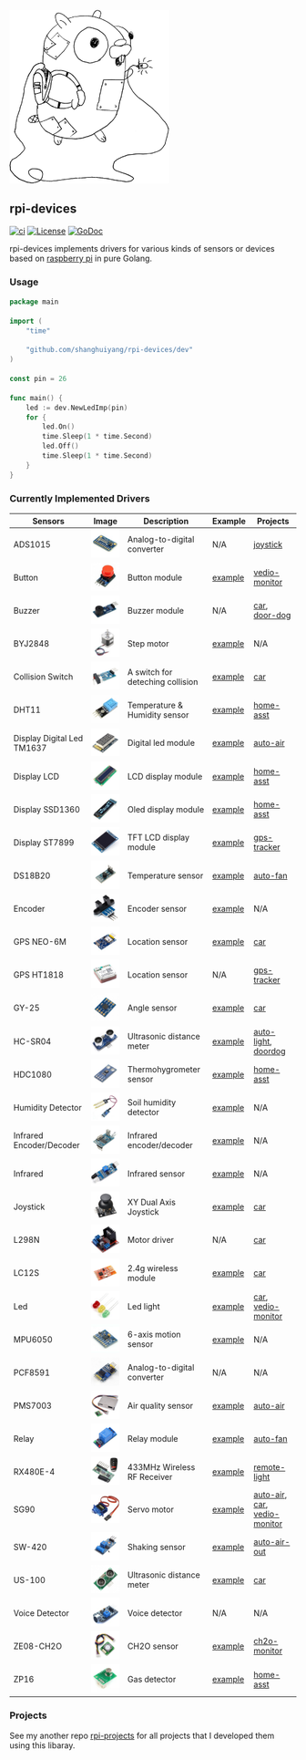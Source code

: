 ![](img/go-devices.png)

## rpi-devices 
[![ci](https://github.com/shanghuiyang/rpi-devices/actions/workflows/ci.yml/badge.svg)](https://github.com/shanghuiyang/rpi-devices/actions/workflows/ci.yml)
[![License](https://img.shields.io/badge/License-MIT-blue.svg)](https://github.com/shanghuiyang/rpi-devices/blob/master/LICENSE)
[![GoDoc](https://godoc.org/github.com/shanghuiyang/rpi-devices?status.svg)](https://godoc.org/github.com/shanghuiyang/rpi-devices)

rpi-devices implements drivers for various kinds of sensors or devices based on [raspberry pi](https://www.raspberrypi.org/) in pure Golang.

### Usage
```go
package main

import (
	"time"

	"github.com/shanghuiyang/rpi-devices/dev"
)

const pin = 26

func main() {
	led := dev.NewLedImp(pin)
	for {
		led.On()
		time.Sleep(1 * time.Second)
		led.Off()
		time.Sleep(1 * time.Second)
	}
}
```

### Currently Implemented Drivers

|Sensors|Image|Description|Example|Projects|
|-------|-----|-----|-------|---|
|ADS1015|![](img/ads1015.jpg)|Analog-to-digital converter|N/A|[joystick](https://github.com/shanghuiyang/rpi-projects/tree/main/projects/joystick)|
|Button|![](img/button.jpg)|Button module|[example](/example/button/main.go)|[vedio-monitor](https://github.com/shanghuiyang/rpi-projects/tree/main/projects/vmonitor)|
|Buzzer|![](img/buzzer.jpg)|Buzzer module|N/A|[car](https://github.com/shanghuiyang/rpi-projects/tree/main/projects/car), [door-dog](https://github.com/shanghuiyang/rpi-projects/tree/main/projects/doordog)|
|BYJ2848|![](img/step-motor.jpg)|Step motor|[example](/example/byj2848/main.go)|N/A|
|Collision Switch|![](img/collision-switch.jpg)|A switch for deteching collision|[example](/example/collision_switch/main.go)|[car](https://github.com/shanghuiyang/rpi-projects/tree/main/projects/car)|
|DHT11|![](img/dht11.jpg)|Temperature & Humidity sensor|[example](/example/dht11/main.go)|[home-asst](https://github.com/shanghuiyang/rpi-projects/tree/main/projects/homeasst)|
|Display Digital Led TM1637 |![](img/digital-led-display.jpg)|Digital led module|[example](/example/display_led_tm1637/main.go)|[auto-air](https://github.com/shanghuiyang/rpi-projects/tree/main/projects/autoair)|
|Display LCD|![](img/lcd1602a.jpg)|LCD display module|[example](/example/display_lcd/main.go)|[home-asst](https://github.com/shanghuiyang/rpi-projects/tree/main/projects/homeasst)
|Display SSD1360|![](img/oled.jpg)|Oled display module|[example](/example/display_oled_ssd1306/main.go)|[home-asst](https://github.com/shanghuiyang/rpi-projects/tree/main/projects/homeasst)|
|Display ST7899|![](img/tft_st7899.jpg)|TFT LCD display module|[example](/example/display_oled_ssd1306/main.go)|[gps-tracker](https://github.com/shanghuiyang/rpi-projects/tree/main/projects/gpstracker)|
|DS18B20|![](img/temp.jpg)|Temperature sensor|[example](/example/temperature/main.go)|[auto-fan](https://github.com/shanghuiyang/rpi-projects/tree/main/projects/autofan)|
|Encoder|![](img/encoder.jpg)|Encoder sensor|[example](/example/encoder/main.go)|N/A|
|GPS NEO-6M|![](img/gps-neo6m.jpg)|Location sensor|[example](/example/gps/main.go)|[car](https://github.com/shanghuiyang/rpi-projects/tree/main/projects/car)|
|GPS HT1818|![](img/gps-ht1818.jpg)|Location sensor|N/A|[gps-tracker](https://github.com/shanghuiyang/rpi-projects/tree/main/projects/gpstracker)|
|GY-25|![](img/gy25.jpg)|Angle sensor|[example](/example/gy25/main.go)|[car](https://github.com/shanghuiyang/rpi-projects/tree/main/projects/car)|
|HC-SR04|![](img/hc-sr04.jpg)|Ultrasonic distance meter|[example](/example/hcsr04/main.go)|[auto-light](https://github.com/shanghuiyang/rpi-projects/tree/main/projects/autolight), [doordog](https://github.com/shanghuiyang/rpi-projects/tree/main/projects/doordog)|
|HDC1080|![](img/hdc1080.jpg)|Thermohygrometer sensor|[example](/example/hdc1080/main.go)|[home-asst](https://github.com/shanghuiyang/rpi-projects/tree/main/projects/homeasst)|
|Humidity Detector|![](img/humidity-detector.jpg)|Soil humidity detector|[example](/example/humidity_detector/main.go)|N/A|
|Infrared Encoder/Decoder|![](img/ir-encoder-decoder.jpg)|Infrared encoder/decoder|[example](/example/ir_coder/main.go)|N/A|
|Infrared|![](img/infared.jpg)|Infrared sensor|[example](/example/ir_detector/main.go)|N/A|
|Joystick|![](img/joystick.jpg)|XY Dual Axis Joystick|[example](/example/joystick/main.go)|[car](https://github.com/shanghuiyang/rpi-projects/tree/main/projects/car)|
|L298N|![](img/l298n.jpg)|Motor driver|N/A|[car](https://github.com/shanghuiyang/rpi-projects/tree/main/projects/car)|
|LC12S|![](img/lc12s.jpg)|2.4g wireless module|[example](/example/lc12s/main.go)|[car](https://github.com/shanghuiyang/rpi-projects/tree/main/projects/car)|
|Led|![](img/led.jpg)|Led light|[example](/example/led/main.go)|[car](https://github.com/shanghuiyang/rpi-projects/tree/main/projects/car), [vedio-monitor](https://github.com/shanghuiyang/rpi-projects/tree/main/projects/vmonitor)|
|MPU6050|![](img/mpu6050.jpg)|6-axis motion sensor|[example](/example/mpu6050/main.go)|N/A|
|PCF8591|![](img/pcf8591.jpg)|Analog-to-digital converter|N/A|N/A|
|PMS7003|![](img/pms7003.jpg)|Air quality sensor|[example](/example/air/main.go)|[auto-air](https://github.com/shanghuiyang/rpi-projects/tree/main/projects/autoair)|
|Relay|![](img/relay.jpg)|Relay module|[example](/example/relay/main.go)|[auto-fan](https://github.com/shanghuiyang/rpi-projects/tree/main/projects/autofan)|
|RX480E-4|![](img/rx480e4.jpg)|433MHz Wireless RF Receiver|[example](/example/rx480e4/main.go)|[remote-light](https://github.com/shanghuiyang/rpi-projects/tree/main/projects/rlight)|
|SG90|![](img/sg90.jpg)|Servo motor|[example](/example/sg90/main.go)|[auto-air](https://github.com/shanghuiyang/rpi-projects/tree/main/projects/autoair), [car](https://github.com/shanghuiyang/rpi-projects/tree/main/projects/car), [vedio-monitor](https://github.com/shanghuiyang/rpi-projects/tree/main/projects/vmonitor)|
|SW-420|![](img/sw-420.jpg)|Shaking sensor|[example](/example/sw420/main.go)|[auto-air-out](https://github.com/shanghuiyang/rpi-projects/tree/main/projects/autoairout)|
|US-100|![](img/us-100.jpg)|Ultrasonic distance meter|[example](/example/us100/main.go)|[car](https://github.com/shanghuiyang/rpi-projects/tree/main/projects/car)|
|Voice Detector|![](img/voice.jpg)|Voice detector|N/A|N/A|
|ZE08-CH2O|![](img/ze08-ch2o.jpg)|CH2O sensor|[example](/example/ze08ch2o/main.go)|[ch2o-monitor](https://github.com/shanghuiyang/rpi-projects/tree/main/projects/ch2omonitor)|
|ZP16|![](img/zp16.jpg)|Gas detector|[example](/example/zp16/main.go)|[home-asst](https://github.com/shanghuiyang/rpi-projects/tree/main/projects/homeasst)|

### Projects
See my another repo [rpi-projects](https://github.com/shanghuiyang/rpi-projects) for all projects that I developed them using this libaray.
